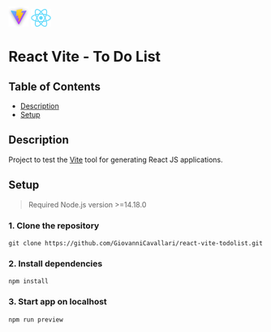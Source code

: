 <img src="docs/assets/vite-logo.png" width="40px"
height="auto">
<img src="./docs/assets/react-logo.png" width="40px" height="auto">

#  React Vite - To Do List

## Table of Contents
- [Description](#description)
- [Setup](#setup)

## Description

Project to test the [Vite](https://vitejs.dev/) tool for generating React JS applications.

## Setup

> Required Node.js version >=14.18.0

###  1. Clone the repository

```
git clone https://github.com/GiovanniCavallari/react-vite-todolist.git
```

### 2. Install dependencies

```
npm install
```

### 3. Start app on localhost

```
npm run preview
```
